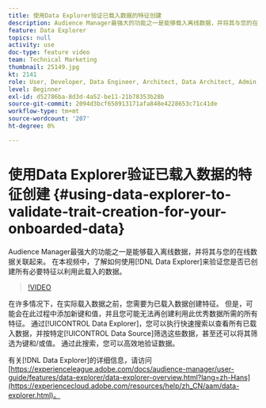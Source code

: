 ```yaml
---
title: 使用Data Explorer验证已载入数据的特征创建
description: Audience Manager最强大的功能之一是能够载入离线数据，并将其与您的在线数据关联起来。 在本视频中，了解如何使用Data Explorer验证您是否已创建所有必要特征来利用此载入的数据。
feature: Data Explorer
topics: null
activity: use
doc-type: feature video
team: Technical Marketing
thumbnail: 25149.jpg
kt: 2141
role: User, Developer, Data Engineer, Architect, Data Architect, Admin, Leader
level: Beginner
exl-id: d52786ba-8d3d-4a52-be11-21b78353b28b
source-git-commit: 2094d3bcf658913171afa848e4228653c71c41de
workflow-type: tm+mt
source-wordcount: '207'
ht-degree: 0%

---
```


# 使用Data Explorer验证已载入数据的特征创建 {#using-data-explorer-to-validate-trait-creation-for-your-onboarded-data}

Audience Manager最强大的功能之一是能够载入离线数据，并将其与您的在线数据关联起来。 在本视频中，了解如何使用[!DNL Data Explorer]来验证您是否已创建所有必要特征以利用此载入的数据。

>[!VIDEO](https://video.tv.adobe.com/v/330347/?quality=12&captions=chi_hans)

在许多情况下，在实际载入数据之前，您需要为已载入数据创建特征。 但是，可能会在此过程中添加新键和值，并且您可能无法再创建利用此优秀数据所需的所有特征。 通过[!UICONTROL Data Explorer]，您可以执行快速搜索以查看所有已载入数据，并按特定[!UICONTROL Data Source]筛选这些数据，甚至还可以将其筛选为键和/或值。 通过此搜索，您可以高效地验证数据。

有关[!DNL Data Explorer]的详细信息，请访问[https://experienceleague.adobe.com/docs/audience-manager/user-guide/features/data-explorer/data-explorer-overview.html?lang=zh-Hans](https://experiencecloud.adobe.com/resources/help/zh_CN/aam/data-explorer.html)。
